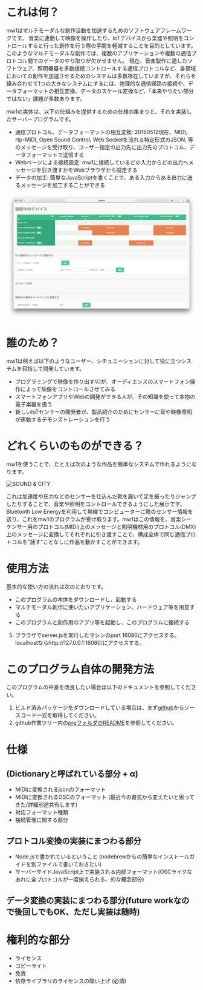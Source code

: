 # これは何？
mw1はマルチモーダルな創作活動を加速するためのソフトウェアフレームワークです。
音楽に連動して映像を操作したり、IoTデバイスから楽器や照明をコントロールすると行った創作を行う際の手間を軽減することを目的としています。
このようなマルチモーダルな創作では、複数のアプリケーションや複数の通信プロトコル間でのデータのやり取りが欠かせません。
現在、音楽製作に適したソフトウェア、照明機器を多数接続コントロールする通信プロトコルなど、各領域においての創作を加速させるためのシステムは多数存在していますが、それらを組み合わせて1つの大きなシステムにするには、物理的な通信経路の接続や、データフォーマットの相互変換、データのスケール変換など、「本来やりたい部分ではない」課題が多数あります。

mw1の実体は、以下の仕組みを提供するための仕様の集まりと、それを実装したサーバープログラムです。

- 通信プロトコル、データフォーマットの相互変換: 20160512現在、MIDI, rtp-MIDI, Open Sound Control, Web Socketを流れる特定形式のJSON, 等のメッセージを受け取り、ユーザー指定の出力先に出力先のプロトコル、データフォーマットで送信する
- Webページによる接続設定: mw1に接続しているどの入力からどの出力へメッセージを引き渡すかをWebブラウザから設定する
- データの加工: 簡単なJavaScriptを書くことで、ある入力からある出力に送るメッセージを加工することができる

![screenshot](doc/screenshot.png)



# 誰のため？
mw1は例えば以下のようなユーザー、シチュエーションに対して役に立つシステムを目指して開発しています。

- プログラミングで映像を作り出すVJが、オーディエンスのスマートフォン操作によって映像をコントロールさせてみる
- スマートフォンアプリやWebの開発ができる人が、その知識を使って本物の電子楽器を扱う
- 新しいIoTセンサーの開発者が、製品紹介のためにセンサーに音や映像照明が連動するデモンストレーションを行う


# どれくらいのものができる？

mw1を使うことで、たとえば次のような作品を簡単なシステムで作れるようになります。

![SOUND & CITY](doc/sac.png)

これは加速度や圧力などのセンサーを仕込んだ靴を履いて足を振ったりジャンプしたりすることで、音楽や照明をコントロールできるようにした展示です。Bluetooth Low Energyを利用して無線でコンピューターに靴のセンサー情報を送り、これをmw1のプログラムが受け取ります。mw1はこの情報を、音楽シーケンサー用のプロトコル(MIDI)上のメッセージと照明機材用のプロトコル(DMX)上のメッセージに変換してそれぞれに引き渡すことで、構成全体で同じ通信プロトコルを"話す"ことなしに作品を動かすことができます。


# 使用方法
基本的な使い方の流れは次のとおりです。

- このプログラムの本体をダウンロードし、起動する
- マルチモーダル創作に使いたいアプリケーション、ハードウェア等を用意する
- このプログラムと創作用のアプリ等を起動し、このプログラムに接続する

5.  ブラウザでserver.jsを実行したマシンのport 16080にアクセスする。
    localhostならhttp://127.0.0.1:16080/にアクセスする。

# このプログラム自体の開発方法
このプログラムの中身を改良したい場合は以下のドキュメントを参照してください。

1. ビルド済みパッケージをダウンロードしている場合は、まず[github](https://xxxxx/xxx)からソースコード一式を取得してください。
2. github作業ツリー内の[prgフォルダのREADME](prg/README.md)を参照してください。


# 仕様

## (Dictionaryと呼ばれている部分 + α)
- MIDIに変換されるjsonのフォーマット
- MIDIに変換されるOSCのフォーマット (最近今の書式から変えたいと思ってきた/詳細別途共有します)
- 対応フォーマット種類
- 接続管理に関する部分

## プロトコル変換の実装にまつわる部分
- Node.jsで書かれているということ (nodebrewからの簡単なインストールガイドを別ファイルで書いておきたい)
- サーバーサイドJavaScript上で実装される内部フォーマット(OSCライクなあれに全プロトコルが一度揃えられる、的な概念部分)

## データ変換の実装にまつわる部分(future workなので後回しでもOK、ただし実装は随時)

# 権利的な部分
- ライセンス
- コピーライト
- 免責
- 依存ライブラリのライセンスの吸い上げ (必須)
